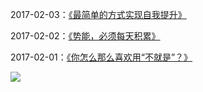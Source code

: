 2017-02-03：[《最简单的方式实现自我提升》](http://mp.weixin.qq.com/s?__biz=MzIzOTY0OTA3OA==&mid=2247484039&idx=1&sn=a403f23a15867a4b8ce5aa34052000fd&chksm=e927aadede5023c8613e823ca39c0ea289a9465ea921d1c73dd310e34dc7c7d3c27b3e8ffc5c&mpshare=1&scene=1&srcid=0203DOR3UdAhothcCNG9y46r#rd)

2017-02-02：[《势能，必须每天积累》](http://mp.weixin.qq.com/s/B3o4q8CGas8LfdowPhZQpQ)

2017-02-01：[《你怎么那么喜欢用“不就是”？》](http://mp.weixin.qq.com/s?__biz=MzIzOTY0OTA3OA==&mid=2247484028&idx=1&sn=0a5601356632b9494dbe73a52ff8b09e&chksm=e927aa25de502333be8e9f27e846417db6f89ebcf81f208dd54c37fa0e52c2070d73747bd257&mpshare=1&scene=1&srcid=0202myi05ACPigVcRaG6Ur0f#rd)


![](./_image/0.jpg?r=50)



